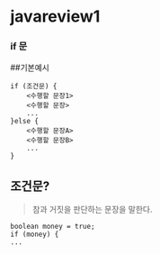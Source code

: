 # javareview1


### if 문 

##기본예시

```
if (조건문) {
    <수행할 문장1>
    <수행할 문장>
    ...
}else {
    <수행할 문장A>
    <수행할 문장B>
    ...
}
```


## 조건문?
> 참과 거짓을 판단하는 문장을 말한다.

```
boolean money = true;
if (money) {
...
```


